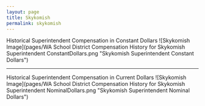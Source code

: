 ```yaml
---
layout: page
title: Skykomish
permalink: skykomish
---
```



Historical Superintendent Compensation in Constant Dollars
![Skykomish Image](pages/WA School District Compensation History for Skykomish Superintendent ConstantDollars.png "Skykomish Superintendent Constant Dollars")

___

Historical Superintendent Compensation in Current Dollars
![Skykomish Image](pages/WA School District Compensation History for Skykomish Superintendent NominalDollars.png "Skykomish Superintendent Nominal Dollars")